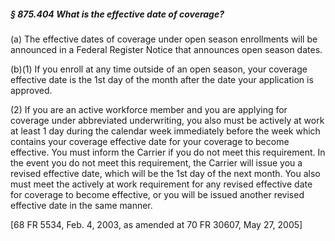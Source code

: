 ##### § 875.404 What is the effective date of coverage? #####

(a) The effective dates of coverage under open season enrollments will be announced in a Federal Register Notice that announces open season dates.

(b)(1) If you enroll at any time outside of an open season, your coverage effective date is the 1st day of the month after the date your application is approved.

(2) If you are an active workforce member and you are applying for coverage under abbreviated underwriting, you also must be actively at work at least 1 day during the calendar week immediately before the week which contains your coverage effective date for your coverage to become effective. You must inform the Carrier if you do not meet this requirement. In the event you do not meet this requirement, the Carrier will issue you a revised effective date, which will be the 1st day of the next month. You also must meet the actively at work requirement for any revised effective date for coverage to become effective, or you will be issued another revised effective date in the same manner.

[68 FR 5534, Feb. 4, 2003, as amended at 70 FR 30607, May 27, 2005]